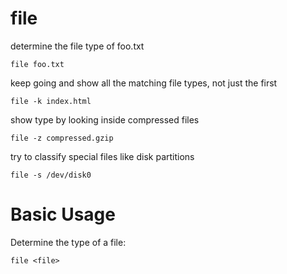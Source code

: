 # file

determine the file type of foo.txt

    file foo.txt


keep going and show all the matching file types, not just the first

    file -k index.html


show type by looking inside compressed files

    file -z compressed.gzip


try to classify special files like disk partitions

    file -s /dev/disk0



# Basic Usage

Determine the type of a file:

    file <file>



